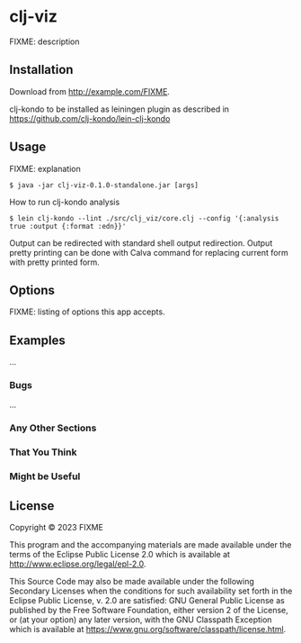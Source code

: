 # clj-viz

FIXME: description

## Installation

Download from http://example.com/FIXME.

clj-kondo to be installed as leiningen plugin as described in https://github.com/clj-kondo/lein-clj-kondo
## Usage

FIXME: explanation

    $ java -jar clj-viz-0.1.0-standalone.jar [args]

How to run clj-kondo analysis

    $ lein clj-kondo --lint ./src/clj_viz/core.clj --config '{:analysis true :output {:format :edn}}'

Output can be redirected with standard shell output redirection. Output pretty printing can be done with Calva command for replacing current form with pretty printed form.

## Options

FIXME: listing of options this app accepts.

## Examples

...

### Bugs

...

### Any Other Sections
### That You Think
### Might be Useful

## License

Copyright © 2023 FIXME

This program and the accompanying materials are made available under the
terms of the Eclipse Public License 2.0 which is available at
http://www.eclipse.org/legal/epl-2.0.

This Source Code may also be made available under the following Secondary
Licenses when the conditions for such availability set forth in the Eclipse
Public License, v. 2.0 are satisfied: GNU General Public License as published by
the Free Software Foundation, either version 2 of the License, or (at your
option) any later version, with the GNU Classpath Exception which is available
at https://www.gnu.org/software/classpath/license.html.
